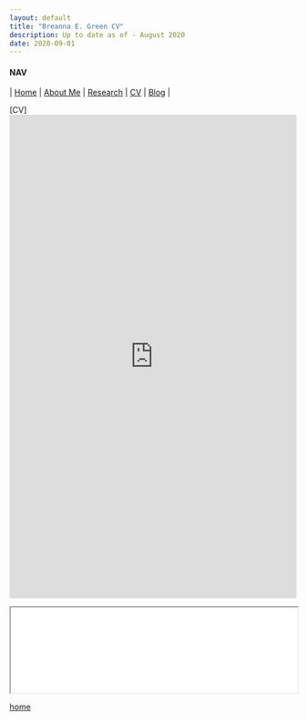 ```yaml
---
layout: default
title: "Breanna E. Green CV"
description: Up to date as of - August 2020
date: 2020-09-01
---
```


#### NAV

| [Home](./index.html) | [About Me](./about.html) | [Research](./research.html) | [CV](./cv.html)  | [Blog](./blog.html) | 


[CV]<embed src="https://bregreen.github.io/CV_2020.pdf" width="100%" height="850px"/>

<iframe src="./CV_2020.pdf" width="100% height="850px"></iframe>






[home](./)
